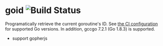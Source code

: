 # goid ![Build Status](https://github.com/petermattis/goid/actions/workflows/go.yml/badge.svg)

Programatically retrieve the current goroutine's ID. See [the CI
configuration](.github/workflows/go.yml) for supported Go versions. In
addition, gccgo 7.2.1 (Go 1.8.3) is supported.

- support gopherjs
